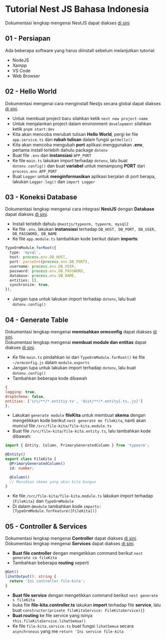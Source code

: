 # Tutorial Nest JS Bahasa Indonesia
Dokumentasi lengkap mengenai NestJS dapat diakses [di sini](https://nestjs.com/)  

## 01 - Persiapan  
Ada beberapa software yang harus diinstall sebelum melanjutkan tutorial:
- NodeJS
- Xampp
- VS Code
- Web Browser

## 02 - Hello World
Dokumentasi mengenai cara menginstall Nestjs secara global dapat diakses [di sini](https://docs.nestjs.com/).
- Untuk membuat project baru silahkan ketik `nest new project-name`
- Untuk menjalankan project dalam environment `development` silahkan ketik `pnpm start:dev`
- Kita akan mencoba merubah tulisan **Hello World**, pergi ke file `app.service.ts` dan **rubah tulisan** dalam fungsi `getHello()`
- Kita akan mencoba mengubah **port** aplikasi menggunakan **.env**, pertama install terlebih dahulu package `dotenv`
- Buat file `.env` dan **instansiasi** `APP_PORT`
- Ke file `main.ts` lakukan import terhadap `dotenv`, lalu buat `dotenv.config()` dan buat **variabel** untuk menampung **PORT** dari `process.env.APP_PORT`
- Buat `Logger` untuk **menginformasikan** aplikasi berjalan di port berapa, lakukan `Logger.log()` dan `import Logger`  

## 03 - Koneksi Database  
Dokumentasi lengkap mengenai cara integrasi **NestJS** dengan **Database** dapat diakses [di sini](https://docs.nestjs.com/techniques/database#database).
- Install terlebih dahulu `@nestjs/typeorm, typeorm, mysql2`
- Ke file `.env`, lakukan **instansiasi** terhadap `DB_HOST, DB_PORT, DB_USER, DB_PASSWORD, DB_NAME`
- Ke file `app.module.ts` tambahkan kode berikut dalam **imports**:
```ts
TypeOrmModule.forRoot({
  type: 'mysql',
  host: process.env.DB_HOST,
  port: parseInt(process.env.DB_PORT),
  username: process.env.DB_USER,
  password: process.env.DB_PASSWORD,
  database: process.env.DB_NAME,
  entities: [],
  synchronize: true,
}),
```
- Jangan lupa untuk lakukan import terhadap `dotenv`, lalu buat `dotenv.config()`  

## 04 - Generate Table  
Dokumentasi lengkap mengenai **memisahkan ormconfig** dapat diakses [di sini](https://docs.nestjs.com/techniques/database#typeorm-integration).  
Dokumentasi lengkap mengenai **membuat module dan entitas** dapat diakses [di sini](https://docs.nestjs.com/techniques/database#repository-pattern). 
- Ke file `main.ts` pindahkan isi dari `TypeOrmModule.forRoot()` ke file `~/ormconfig.js` dalam `module.exports`
- Jangan lupa untuk lakukan import terhadap `dotenv`, lalu buat `dotenv.config()`
- Tambahkan beberapa kode dibawah
```js
{
logging: true,
dropSchema: false,
entities: ['src/**/*.entitiy.ts', 'dist/**/*.entity{.ts,.js}']
},
```
- Lakukan `generate module` **fileKita** untuk membuat **skema** dengan mengetikkan kode berikut `nest generate mo fileKita`, nanti akan muncul file `/src/file-kita/file-kita.module.ts`
- Buat file `/src/file-kita/file-kita.entity.ts`, lalu tambahkan kode dibawah:
```ts
import { Entity, Column, PrimaryGeneratedColumn } from 'typeorm';

@Entity()
export class FileKita {
  @PrimaryGeneratedColumn()
  id: number;

  @Column()
  // Masukkan skema yang akan kita bangun
}
```
- Ke file `/src/file-kita/file-kita.module.ts` lakukan import terhadap `{FileKita}` dan `TypeOrmModule`
- Di dalam `@module` tambahkan kode `imports: [TypeOrmModule.forFeature([FileKita])]`  

## 05 - Controller & Services  
Dokumentasi lengkap mengenai **Controller** dapat diakses [di sini](https://docs.nestjs.com/controllers#controllers).  
Dokumentasi lengkap mengenai **Services** dapat diakses [di sini](https://docs.nestjs.com/providers#services).
- **Buat file controller** dengan mengetikkan command berikut `nest generate co fileKita`
- Tambahkan beberapa **routing** seperti
```ts
@Get()
lihatOutput(): string {
  return 'Ini controller file-kita';
}
```
- **Buat file service** dengan mengetikkan command berikut `nest generate s fileKita`
- buka file **file-kita.controller.ts** lakukan **import** terhadap file **service**, lalu buat `constructor(private fileKitaService: FileKitaService){}`
- **Buat routing** ke file service yang isinya `this.fileKitaService.lihatSemua()`
- Ke file `file-kita.service.ts` buat fungsi `lihatSemua` secara `asynchronous` yang me `return 'Ini service file-kita`